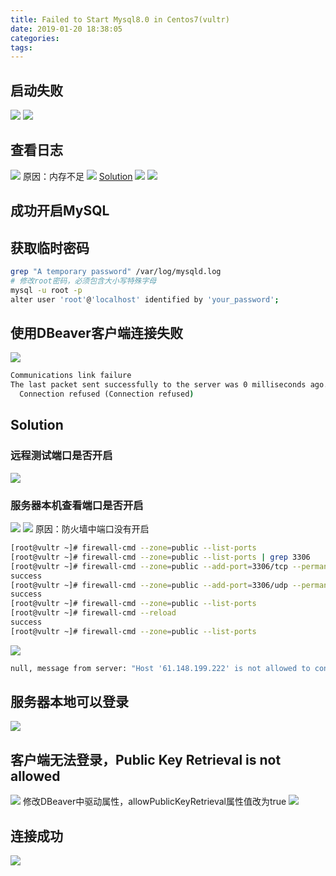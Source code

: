 ```yaml
---
title: Failed to Start Mysql8.0 in Centos7(vultr)
date: 2019-01-20 18:38:05
categories:
tags:
---
```

## 启动失败
![](75749952.png)
![](75771201.png)
## 查看日志
![](75840236.png)
原因：内存不足
![](vultr_hardinfo.jpg)
[Solution](https://blog.csdn.net/Mr_OOO/article/details/78653523)
![](76140575.png)
![](76232995.png)
## 成功开启MySQL
## 获取临时密码
```bash
grep "A temporary password" /var/log/mysqld.log  
# 修改root密码，必须包含大小写特殊字母
mysql -u root -p
alter user 'root'@'localhost' identified by 'your_password';
```
## 使用DBeaver客户端连接失败
![](71003550.png)
```cmd
Communications link failure
The last packet sent successfully to the server was 0 milliseconds ago. The driver has not received any packets from the server.
  Connection refused (Connection refused)
```
## Solution
### 远程测试端口是否开启
![](71918674.png)
### 服务器本机查看端口是否开启
![](71982775.png)
![](72127872.png)
原因：防火墙中端口没有开启
```bash
[root@vultr ~]# firewall-cmd --zone=public --list-ports
[root@vultr ~]# firewall-cmd --zone=public --list-ports | grep 3306
[root@vultr ~]# firewall-cmd --zone=public --add-port=3306/tcp --permanent
success
[root@vultr ~]# firewall-cmd --zone=public --add-port=3306/udp --permanent
success
[root@vultr ~]# firewall-cmd --zone=public --list-ports
[root@vultr ~]# firewall-cmd --reload
success
[root@vultr ~]# firewall-cmd --zone=public --list-ports
```
![](72326504.png)
```cmd
null, message from server: "Host '61.148.199.222' is not allowed to connect to this MySQL server"
```
## 服务器本地可以登录
![](35968830.png)
## 客户端无法登录，Public Key Retrieval is not allowed
![](36006075.png)
修改DBeaver中驱动属性，allowPublicKeyRetrieval属性值改为true
![](36115949.png)
## 连接成功
![](36201778.png)


